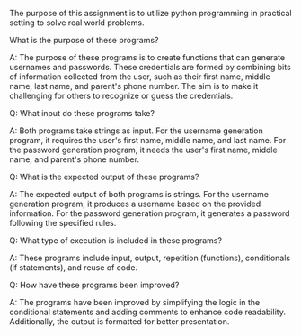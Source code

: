 

The purpose of this assignment is to utilize python programming in practical setting to solve real world problems.

What is the purpose of these programs?

A: The purpose of these programs is to create functions that can generate usernames and passwords. These credentials are formed by combining bits of information collected from the user, such as their first name, middle name, last name, and parent's phone number. The aim is to make it challenging for others to recognize or guess the credentials.

Q: What input do these programs take?

A: Both programs take strings as input. For the username generation program, it requires the user's first name, middle name, and last name. For the password generation program, it needs the user's first name, middle name, and parent's phone number.

Q: What is the expected output of these programs?

A: The expected output of both programs is strings. For the username generation program, it produces a username based on the provided information. For the password generation program, it generates a password following the specified rules.

Q: What type of execution is included in these programs?

A: These programs include input, output, repetition (functions), conditionals (if statements), and reuse of code.

Q: How have these programs been improved?

A: The programs have been improved by simplifying the logic in the conditional statements and adding comments to enhance code readability. Additionally, the output is formatted for better presentation.






